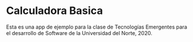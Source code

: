 # Calculadora Basica

Esta es una app de ejemplo para la clase de Tecnologías Emergentes para el desarrollo de Software de la Universidad del Norte, 2020.

